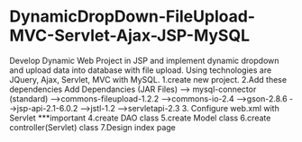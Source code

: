 # DynamicDropDown-FileUpload-MVC-Servlet-Ajax-JSP-MySQL
Develop Dynamic Web Project in JSP and implement dynamic dropdown and upload data into database with file upload. Using technologies are JQuery, Ajax, Servlet, MVC with MySQL.
1.create new project.
2.Add these dependencies
Add Dependancies (JAR Files)
--> mysql-connector (standard)
-->commons-fileupload-1.2.2
-->commons-io-2.4
-->gson-2.8.6
-->jsp-api-2.1-6.0.2
-->jstl-1.2
-->servletapi-2.3
3. Configure web.xml with Servlet ***important
4.create DAO class
5.create Model class
6.create controller(Servlet) class
7.Design index page
